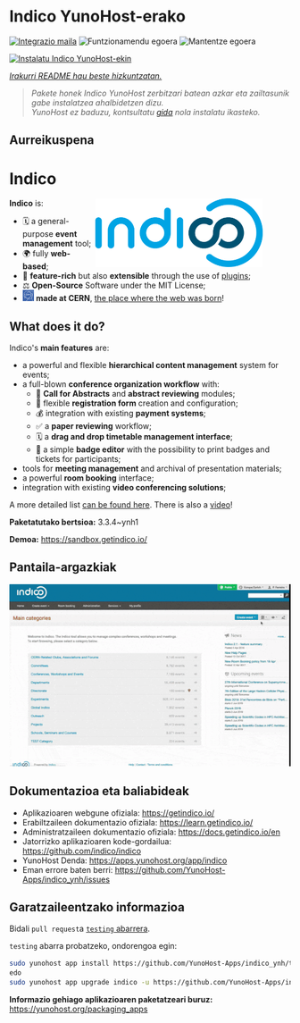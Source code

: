 <!--
Ohart ongi: README hau automatikoki sortu da <https://github.com/YunoHost/apps/tree/master/tools/readme_generator>ri esker
EZ editatu eskuz.
-->

# Indico YunoHost-erako

[![Integrazio maila](https://dash.yunohost.org/integration/indico.svg)](https://ci-apps.yunohost.org/ci/apps/indico/) ![Funtzionamendu egoera](https://ci-apps.yunohost.org/ci/badges/indico.status.svg) ![Mantentze egoera](https://ci-apps.yunohost.org/ci/badges/indico.maintain.svg)

[![Instalatu Indico YunoHost-ekin](https://install-app.yunohost.org/install-with-yunohost.svg)](https://install-app.yunohost.org/?app=indico)

*[Irakurri README hau beste hizkuntzatan.](./ALL_README.md)*

> *Pakete honek Indico YunoHost zerbitzari batean azkar eta zailtasunik gabe instalatzea ahalbidetzen dizu.*  
> *YunoHost ez baduzu, kontsultatu [gida](https://yunohost.org/install) nola instalatu ikasteko.*

## Aurreikuspena

# Indico 

<img src="https://github.com/indico/indico/raw/master/indico/web/static/images/logo_indico.png"
     align="right"
     width="300"
     style="width: 300px; float: right; margin-right: 50px;">

**Indico** is:
 * 🗓 a general-purpose **event management** tool;
 * 🌍 fully **web-based**;
 * 🧩 **feature-rich** but also **extensible** through the use of [plugins](https://docs.getindico.io/en/stable/plugins/);
 * ⚖️ **Open-Source** Software under the MIT License;
 * <img src="https://raw.githubusercontent.com/indico/assets/master/cern_badge.png" width="20"> **made at CERN**, [the place where the web was born](https://home.cern/science/computing/birth-web)!

## What does it do?
Indico's **main features** are:
 * a powerful and flexible **hierarchical content management** system for events;
 * a full-blown **conference organization workflow** with:
   - 📢 **Call for Abstracts** and **abstract reviewing** modules;
   - 📝 flexible **registration form** creation and configuration;
   - 💰 integration with existing **payment systems**;
   - ✅ a **paper reviewing** workflow;
   - 🗓 a **drag and drop timetable management interface**;
   - 🎫 a simple **badge editor** with the possibility to print badges and tickets for participants;
 * tools for **meeting management** and archival of presentation materials;
 * a powerful **room booking** interface;
 * integration with existing **video conferencing solutions**;

A more detailed list [can be found here](https://getindico.io/features/). There is also a [video](https://www.youtube.com/watch?v=yo8rgg9dOcc)!


**Paketatutako bertsioa:** 3.3.4~ynh1

**Demoa:** <https://sandbox.getindico.io/>

## Pantaila-argazkiak

![Indico(r)en pantaila-argazkia](./doc/screenshots/sneakpeek.gif)

## Dokumentazioa eta baliabideak

- Aplikazioaren webgune ofiziala: <https://getindico.io/>
- Erabiltzaileen dokumentazio ofiziala: <https://learn.getindico.io/>
- Administratzaileen dokumentazio ofiziala: <https://docs.getindico.io/en>
- Jatorrizko aplikazioaren kode-gordailua: <https://github.com/indico/indico>
- YunoHost Denda: <https://apps.yunohost.org/app/indico>
- Eman errore baten berri: <https://github.com/YunoHost-Apps/indico_ynh/issues>

## Garatzaileentzako informazioa

Bidali `pull request`a [`testing` abarrera](https://github.com/YunoHost-Apps/indico_ynh/tree/testing).

`testing` abarra probatzeko, ondorengoa egin:

```bash
sudo yunohost app install https://github.com/YunoHost-Apps/indico_ynh/tree/testing --debug
edo
sudo yunohost app upgrade indico -u https://github.com/YunoHost-Apps/indico_ynh/tree/testing --debug
```

**Informazio gehiago aplikazioaren paketatzeari buruz:** <https://yunohost.org/packaging_apps>
